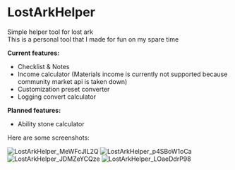 # LostArkHelper

Simple helper tool for lost ark<br />
This is a personal tool that I made for fun on my spare time

**Current features:** <br />
- Checklist & Notes
- Income calculator (Materials income is currently not supported because community market api is taken down)  
- Customization preset converter
- Logging convert calculator

**Planned features:** <br />
- Ability stone calculator

Here are some screenshots:<br />

![LostArkHelper_MeWFcJIL2Q](https://user-images.githubusercontent.com/22582653/215449997-243f6507-6648-4662-8885-ddfacaa4c9f7.png)
![LostArkHelper_p4SBoW1oCa](https://user-images.githubusercontent.com/22582653/210408672-11e032a8-e3ed-4ba4-acc0-da9165177d7f.png)
![LostArkHelper_JDMZeYCQze](https://user-images.githubusercontent.com/22582653/215248457-596e99c4-78ef-4cd0-b1df-b00e446047dc.png)
![LostArkHelper_LOaeDdrP98](https://user-images.githubusercontent.com/22582653/215248495-82c372d2-a634-4b21-8f38-909e20eceee1.png)
